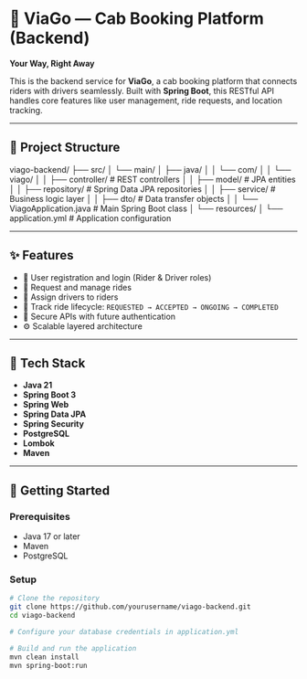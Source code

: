 # 🚖 ViaGo — Cab Booking Platform (Backend)

**Your Way, Right Away**

This is the backend service for **ViaGo**, a cab booking platform that connects riders with drivers seamlessly. Built with **Spring Boot**, this RESTful API handles core features like user management, ride requests, and location tracking.

---

## 📁 Project Structure
viago-backend/
├── src/
│   └── main/
│       ├── java/
│       │   └── com/
│       │       └── viago/
│       │           ├── controller/     # REST controllers
│       │           ├── model/          # JPA entities
│       │           ├── repository/     # Spring Data JPA repositories
│       │           ├── service/        # Business logic layer
│       │           ├── dto/            # Data transfer objects
│       │           └── ViagoApplication.java  # Main Spring Boot class
│       └── resources/
│           └── application.yml         # Application configuration


---

## ✨ Features

- 🚗 User registration and login (Rider & Driver roles)
- 📍 Request and manage rides
- 👥 Assign drivers to riders
- 🔁 Track ride lifecycle: `REQUESTED → ACCEPTED → ONGOING → COMPLETED`
- 🔐 Secure APIs with future authentication
- ⚙️ Scalable layered architecture

---

## 🔧 Tech Stack

- **Java 21**
- **Spring Boot 3**
- **Spring Web**
- **Spring Data JPA**
- **Spring Security**
- **PostgreSQL**
- **Lombok**
- **Maven**

---

## 🚀 Getting Started

### Prerequisites

- Java 17 or later
- Maven
- PostgreSQL

### Setup

```bash
# Clone the repository
git clone https://github.com/yourusername/viago-backend.git
cd viago-backend

# Configure your database credentials in application.yml

# Build and run the application
mvn clean install
mvn spring-boot:run
